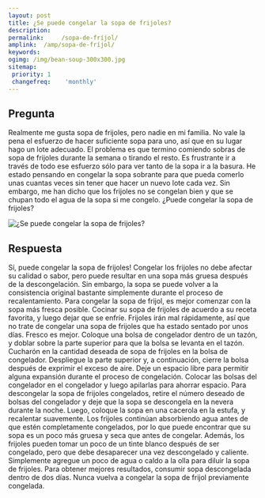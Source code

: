 ```yaml
---
layout: post
title: ¿Se puede congelar la sopa de frijoles?  
description: 
permalink:     /sopa-de-fríjol/
amplink:  /amp/sopa-de-fríjol/
keywords: 
ogimg: /img/bean-soup-300x300.jpg
sitemap:
 priority: 1
 changefreq:    'monthly'
---
```




## Pregunta

Realmente me gusta sopa de frijoles, pero nadie en mi familia. No vale la pena el esfuerzo de hacer suficiente sopa para uno, así que en su lugar hago un lote adecuado. El problema es que termino comiendo sobras de sopa de frijoles durante la semana o tirando el resto. Es frustrante ir a través de todo ese esfuerzo sólo para ver tanto de la sopa ir a la basura. He estado pensando en congelar la sopa sobrante para que pueda comerlo unas cuantas veces sin tener que hacer un nuevo lote cada vez. Sin embargo, me han dicho que los frijoles no se congelan bien y que se chupan todo el agua de la sopa si me congelo. ¿Puede congelar la sopa de frijoles?


![¿Se puede congelar la sopa de frijoles?](https://sepuedecongelar.com/img/bean-soup-300x300.jpg "¿Se puede congelar la sopa de frijoles?" )


## Respuesta

Sí, puede congelar la sopa de frijoles! Congelar los frijoles no debe afectar su calidad o sabor, pero puede resultar en una sopa más gruesa después de la descongelación. Sin embargo, la sopa se puede volver a la consistencia original bastante simplemente durante el proceso de recalentamiento.
Para congelar la sopa de frijol, es mejor comenzar con la sopa más fresca posible. Cocinar su sopa de frijoles de acuerdo a su receta favorita, y luego dejar que se enfríe. Frijoles irán mal rápidamente, así que no trate de congelar una sopa de frijoles que ha estado sentado por unos días. Fresco es mejor.
Coloque una bolsa de congelador dentro de un tazón, y doblar sobre la parte superior para que la bolsa se levanta en el tazón. Cucharón en la cantidad deseada de sopa de frijoles en la bolsa de congelador. Despliegue la parte superior y, a continuación, cierre la bolsa después de exprimir el exceso de aire. Deje un espacio libre para permitir alguna expansión durante el proceso de congelación. Colocar las bolsas del congelador en el congelador y luego apilarlas para ahorrar espacio.
Para descongelar la sopa de frijoles congelados, retire el número deseado de bolsas del congelador y deje que la sopa se descongela en la nevera durante la noche. Luego, coloque la sopa en una cacerola en la estufa, y recalentar suavemente. Los frijoles continúan absorbiendo agua antes de que estén completamente congelados, por lo que puede encontrar que su sopa es un poco más gruesa y seca que antes de congelar. Además, los frijoles pueden tomar un poco de un tinte blanco después de ser congelado, pero que debe desaparecer una vez descongelado y caliente. Simplemente agregue un poco de agua o caldo a la olla para diluir la sopa de frijoles.
Para obtener mejores resultados, consumir sopa descongelada dentro de dos días. Nunca vuelva a congelar la sopa de frijol previamente congelada.
